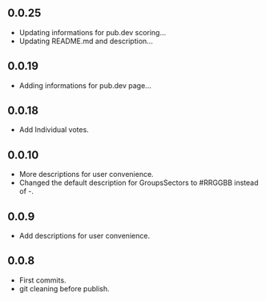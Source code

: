 ## 0.0.25

* Updating informations for pub.dev scoring...
* Updating README.md and description...

## 0.0.19

* Adding informations for pub.dev page...

## 0.0.18

* Add Individual votes.

## 0.0.10

* More descriptions for user convenience.
* Changed the default description for GroupsSectors to #RRGGBB instead of -.

## 0.0.9

* Add descriptions for user convenience.

## 0.0.8

* First commits.
* git cleaning before publish.
